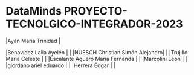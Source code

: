 # DataMinds PROYECTO-TECNOLGICO-INTEGRADOR-2023


|Ayán	María Trinidad      |

|Benavídez	Laila Ayelén	  |
|
|NUESCH	Christian Simón Alejandro|
|
|Trujillo	María Celeste	|
|
|Escalante Agüero	María Fernanda	|
|
|Marcolini	León	|
|
|giordano	ariel eduardo	|
|
|Herrera	Édgar	|
|
